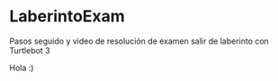 # LaberintoExam
Pasos seguido y video de resolución de examen salir de laberinto con Turtlebot 3


Hola :)

